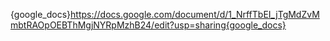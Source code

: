{google_docs}https://docs.google.com/document/d/1_NrffTbEI_jTgMdZvMmbtRAOpOEBThMgjNYRpMzhB24/edit?usp=sharing{google_docs}
